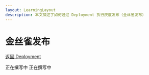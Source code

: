 ```yaml
---
layout: LearningLayout
description: 本文描述了如何通过 Deployment 执行灰度发布（金丝雀发布）
---
```


# 金丝雀发布

[返回 Deployment](./#deployment-概述)

<el-tabs type="border-card">

<el-tab-pane label="使用 kubectl 更新 Deployment">
正在撰写中

</el-tab-pane>

<el-tab-pane label="使用 Kuboard 更新 Deployment">
正在撰写中

</el-tab-pane>

</el-tabs>
